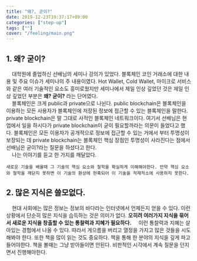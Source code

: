 ```yaml
---
title: "왜?, 굳이?"
date: 2019-12-23T19:37:17+09:00
categories: ["step-up"]
tags: [""]
cover: "/feeling/main.png"
---
```

## 1. 왜? 굳이?
&nbsp; &nbsp; 대학원에 졸업하신 선배님의 세미나 강의가 있었다. 블록체인 코인 거래소에 대한 내용 및 주요 이슈가 세미나의 주 내용이였다. Hot Wallet, Cold Wallet, 마이크로 서비스와 같은 여러 기술적인 요소도 흥미로웠지만 세미나에서 제일 인상 깊었던 것은 제일 인상 깊었던 부분은 **왜? 굳이?** 라는 단어였다. \
&nbsp; &nbsp; 블록체인은 크게 public과 private으로 나뉜다. public blockchain은 블록체인을 이용하는 모든 사용자가 블록체인에 저장된 정보에 접근할 수 있는 블록체인을 말한다. private blockchain은 말 그대로 사적인 블록체인 네트워크이다. 여기서 선배님은 현업에서 일을 하시다가 private blockchain이 굳이 필요할까라는 의문이 들었다고 했다. 블록체인은 모든 이용자가 공개적으로 정보에 접근할 수 있는 거에서 부터 투명성이 보장되는 데 private blockchain는 블록체인 핵심 장점인 투명성이 사라진다는 점에서 선배님은 굳이?라는 질문을 하셨다고 한다. \
&nbsp; &nbsp; 나는 이야기를 듣고 한 가지를 깨달았다. 
```
새로운 기술을 배울때 그 기술의 핵심 요소와 철학을 확실하게 이해해야한다. 만약 핵심 요소와 철학을 깨닫지 못하면 이 기술의 환상에 현혹되어 이 기술을 적재적소에 사용하지 못한다.
```
## 2. 많은 지식은 쓸모없다.
&nbsp; &nbsp; 현대 사회에는 많은 정보는 정보의 바다라는 인터넷에서 언제든지 얻을 수 있다. 이런 상황에서 단순히 많은 지식을 습득하는 것은 의미가 없다. **오히려 여러가지 지식을 묶어서 새로운 지식을 창출할 수 있는 통찰력과 지혜가 필요하다.**
&nbsp; &nbsp; 이런 통찰력과 지혜는 살아있는 경험에서 나올 수 있다. 따라서 게으름을 버리고 열정을 가지고 많은 것들을 시도해봐야 한다. 또한 책을 많이 읽는 것도 중요하다. 책을 통해 한 분야의 지식을 깊게 파고 들어야한다. 책을 볼때는 그냥 받아들이면 안된다. 비판적인 시각에서 계속 질문을 던지면서 진행해야한다.